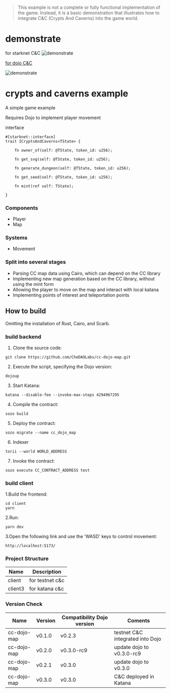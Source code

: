 > This example is not a complete or fully functional implementation of the game. Instead, it is a basic demonstration that illustrates how to integrate C&C (Crypts And Caverns) into the game world.

# demonstrate

for starknet C&C
![demonstrate](https://github.com/CheDAOLabs/cc-dojo-map/blob/main/docs/assets/cc-dojo-map.gif?raw=true)

[for dojo C&C](http://3.28.16.185)

![demonstrate](https://github.com/CheDAOLabs/cc-dojo-map/blob/main/docs/assets/dojo-map.gif?raw=true)

# crypts and caverns example

A simple game example

Requires Dojo to implement player movement

interface

```
#[starknet::interface]
trait ICryptsAndCaverns<TState> {

    fn owner_of(self: @TState, token_id: u256);

    fn get_svg(self: @TState, token_id: u256);

    fn generate_dungeon(self: @TState, token_id: u256);

    fn get_seed(self: @TState, token_id: u256);

    fn mint(ref self: TState);

}
```

### Components

- Player
- Map
  
### Systems

- Movement
  
### Split into several stages

- Parsing CC map data using Cairo, which can depend on the CC library
- Implementing new map generation based on the CC library, without using the mint form
- Allowing the player to move on the map and interact with local katana
- Implementing points of interest and teleportation points

## How to build

Omitting the installation of Rust, Cairo, and Scarb.

### build backend

1. Clone the source code:

```shell
git clone https://github.com/CheDAOLabs/cc-dojo-map.git
```

2. Execute the script, specifying the Dojo version:

```shell
dojoup
```

3. Start Katana:

```shell
katana --disable-fee --invoke-max-steps 4294967295
```

4. Compile the contract:

```shell
sozo build
```

5. Deploy the contract:

```shell
sozo migrate --name cc_dojo_map  
```

6. Indexer

```shell
torii --world WORLD_ADDRESS
```

7. Invoke the contract:

```shell
sozo execute CC_CONTRACT_ADDRESS test
```

### build client

1.Build the frontend:

```shell
cd client
yarn
```

2.Run:

```shell
yarn dev
```

3.Open the following link and use the 'WASD' keys to control movement:

```shell
http://localhost:5173/
```

### Project Structure

| Name | Description |
| --- | --- |
|client| for testnet c&c|
|client3| for katana c&c|

### Version Check

| Name | Version | Compatibility Dojo version | Coments
| --- | --- | --- | --- |
|cc-dojo-map|v0.1.0|v0.2.3| testnet C&C integrated into Dojo
|cc-dojo-map|v0.2.0|v0.3.0-rc9| update dojo to v0.3.0-rc9
|cc-dojo-map|v0.2.1|v0.3.0| update dojo to v0.3.0
|cc-dojo-map|v0.3.0|v0.3.0| C&C deployed in Katana

